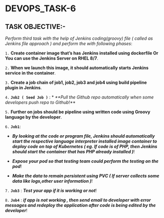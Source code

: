 # DEVOPS_TASK-6

## TASK OBJECTIVE:-

_Perform third task with the help of Jenkins coding(groovy) file ( called as Jenkins file approach ) and perform the with following phases_:

`1.` **Create container image that’s has Jenkins installed using dockerfile Or You can use the Jenkins Server on RHEL 8/7**.

`2.` **When we launch this image, it should automatically starts Jenkins service in the container**.

`3.` **Create a job chain of job1, job2, job3 and job4 using build pipeline plugin in Jenkins**.

`4.` **`Job2 ( Seed Job )`** :  *  _**Pull the Github repo automatically when some developers push repo to Github_!**

`5.` **Further on jobs should be pipeline using written code using Groovy language by the developer**.

`6.` **`Job1`**:

  * _**By looking at the code or program file, Jenkins should automatically start the respective language interpreter installed image container to deploy code on top of Kubernetes ( eg. If code is of PHP, then Jenkins should start the container that has PHP already installed )**_!

  * _**Expose your pod so that testing team could perform the testing on the pod**_!

  * _**Make the data to remain persistent using PVC ( If server collects some data like logs,other user information )**_!
  
 `7.` **`Job3`** : _**Test your app if it is working or not**_!
  
 `8.` **`Job4`** : _**if app is not working , then send email to developer with error messages and redeploy the application after code is being edited by the developer**_!

